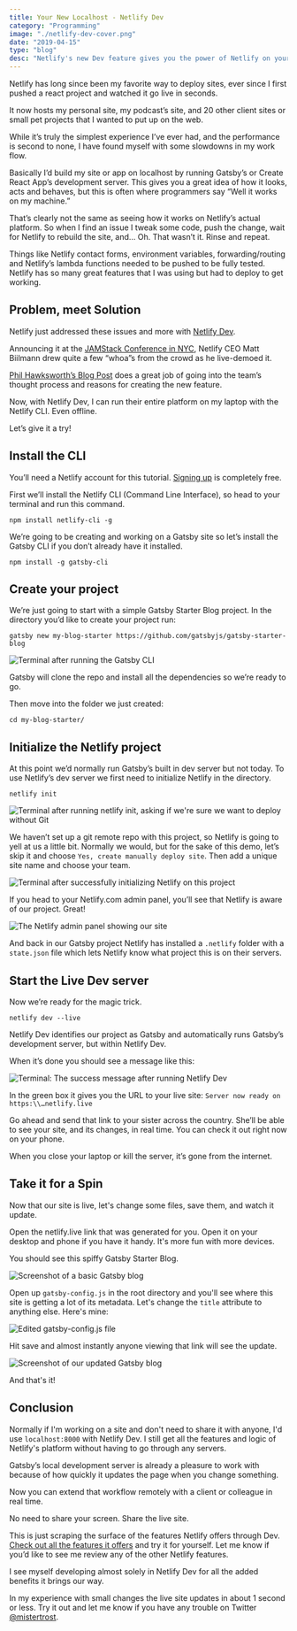 ```yaml
---
title: Your New Localhost - Netlify Dev
category: "Programming"
image: "./netlify-dev-cover.png"
date: "2019-04-15"
type: "blog"
desc: "Netlify's new Dev feature gives you the power of Netlify on your desktop. The Live feature allows for site streaming across the internet. Let's check it out!"
---
```


Netlify has long since been my favorite way to deploy sites, ever since I first pushed a react project and watched it go live in seconds.

It now hosts my personal site, my podcast’s site, and 20 other client sites or small pet projects that I wanted to put up on the web.

While it’s truly the simplest experience I’ve ever had, and the performance is second to none, I have found myself with some slowdowns in my work flow.

Basically I’d build my site or app on localhost by running Gatsby’s or Create React App’s development server. This gives you a great idea of how it looks, acts and behaves, but this is often where programmers say “Well it works on my machine.”

That’s clearly not the same as seeing how it works on Netlify’s actual platform. So when I find an issue I tweak some code, push the change, wait for Netlify to rebuild the site, and… Oh. That wasn’t it. Rinse and repeat.

Things like Netlify contact forms, environment variables, forwarding/routing and Netlify’s lambda functions needed to be pushed to be fully tested. Netlify has so many great features that I was using but had to deploy to get working.

## Problem, meet Solution

Netlify just addressed these issues and more with [Netlify Dev](https://www.netlify.com/products/dev/#how-it-works).

Announcing it at the [JAMStack Conference in NYC](https://jamstackconf.com/nyc/), Netlify CEO Matt Biilmann drew quite a few “whoa”s from the crowd as he live-demoed it. 

[Phil Hawksworth’s Blog Post](https://www.netlify.com/blog/2019/04/09/netlify-dev--our-entire-platform-right-on-your-laptop/) does a great job of going into the team’s thought process and reasons for creating the new feature.

Now, with Netlify Dev, I can run their entire platform on my laptop with the Netlify CLI. Even offline.

Let’s give it a try!

## Install the CLI

You’ll need a Netlify account for this tutorial. [Signing up](https://app.netlify.com/signup) is completely free.

First we’ll install the Netlify CLI (Command Line Interface), so head to your terminal and run this command.

```shell
npm install netlify-cli -g
```

We’re going to be creating and working on a Gatsby site so let’s install the Gatsby CLI if you don’t already have it installed.

```shell
npm install -g gatsby-cli
```

## Create your project

We’re just going to start with a simple Gatsby Starter Blog project. In the directory you’d like to create your project run:

```shell
gatsby new my-blog-starter https://github.com/gatsbyjs/gatsby-starter-blog
```

![Terminal after running the Gatsby CLI](netlify-dev1.png)

Gatsby will clone the repo and install all the dependencies so we’re ready to go.

Then move into the folder we just created:

```shell
cd my-blog-starter/
```

## Initialize the Netlify project

At this point we’d normally run Gatsby’s built in dev server but not today. To use Netlify’s dev server we first need to initialize Netlify in the directory.

```shell
netlify init
```

![Terminal after running netlify init, asking if we're sure we want to deploy without Git](netlify-dev2.png)

We haven’t set up a git remote repo with this project, so Netlify is going to yell at us a little bit. Normally we would, but for the sake of this demo, let’s skip it and choose `Yes, create manually deploy site`. Then add a unique site name and choose your team.

![Terminal after successfully initializing Netlify on this project](netlify-dev3.png)

If you head to your Netlify.com admin panel, you’ll see that Netlify is aware of our project. Great!

![The Netlify admin panel showing our site](netlify-dev4.png)

And back in our Gatsby project Netlify has installed a `.netlify` folder with a `state.json` file which lets Netlify know what project this is on their servers.

## Start the Live Dev server

Now we’re ready for the magic trick.

```shell
netlify dev --live
```

Netlify Dev identifies our project as Gatsby and automatically runs Gatsby’s development server, but within Netlify Dev.

When it’s done you should see a message like this:

![Terminal: The success message after running Netlify Dev](netlify-dev5.png)

In the green box it gives you the URL to your live site: `Server now ready on https:\\…netlify.live`

Go ahead and send that link to your sister across the country. She’ll be able to see your site, and its changes, in real time. You can check it out right now on your phone.

When you close your laptop or kill the server, it’s gone from the internet.

## Take it for a Spin

Now that our site is live, let's change some files, save them, and watch it update.

Open the netlify.live link that was generated for you. Open it on your desktop and phone if you have it handy. It's more fun with more devices.

You should see this spiffy Gatsby Starter Blog. 

![Screenshot of a basic Gatsby blog](netlify-dev6.png)

Open up `gatsby-config.js` in the root directory and you'll see where this site is getting a lot of its metadata. Let's change the `title` attribute to anything else. Here's mine:

![Edited gatsby-config.js file](netlify-dev7.png)

Hit save and almost instantly anyone viewing that link will see the update.

![Screenshot of our updated Gatsby blog](netlify-dev8.png)

And that's it!

## Conclusion

Normally if I'm working on a site and don't need to share it with anyone, I'd use `localhost:8000` with Netlify Dev. I still get all the features and logic of Netlify's platform without having to go through any servers.

Gatsby’s local development server is already a pleasure to work with because of how quickly it updates the page when you change something.

Now you can extend that workflow remotely with a client or colleague in real time.

No need to share your screen. Share the live site.

This is just scraping the surface of the features Netlify offers through Dev. [Check out all the features it offers](https://www.netlify.com/products/dev/) and try it for yourself. Let me know if you’d like to see me review any of the other Netlify features.

I see myself developing almost solely in Netlify Dev for all the added benefits it brings our way.

In my experience with small changes the live site updates in about 1 second or less. Try it out and let me know if you have any trouble on Twitter [@mistertrost](https://twitter.com/MisterTrost).

